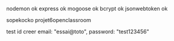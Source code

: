 nodemon ok
express ok
mogoose ok
bcrypt ok 
jsonwebtoken ok

sopekocko
projet6openclassroom

test id creer 
email: "essai@toto",
  password: "test123456"